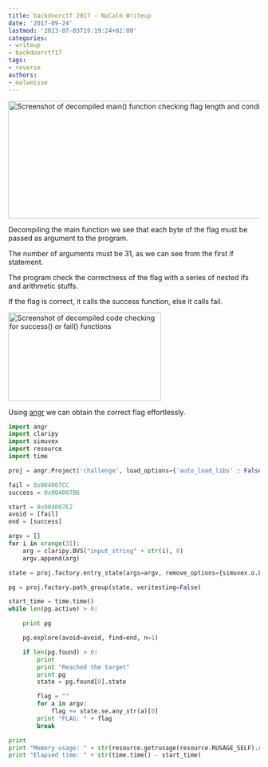 ```yaml
---
title: backdoorctf 2017 - NoCalm Writeup
date: '2017-09-24'
lastmod: '2023-07-03T19:19:24+02:00'
categories:
- writeup
- backdoorctf17
tags:
- reverse
authors:
- malweisse
---
```


<img class="img-responsive" src="/backdoorctf17/nocalm-1.png" alt="Screenshot of decompiled main() function checking flag length and conditions" width="603" height="235">

Decompiling the main function we see that each byte of the flag must be passed as argument to the program.

The number of arguments must be 31, as we can see from the first if statement.

The program check the correctness of the flag with a series of nested ifs and arithmetic stuffs.

If the flag is correct, it calls the success function, else it calls fail.

<img class="img-responsive" src="/backdoorctf17/nocalm-2.png" alt="Screenshot of decompiled code checking for success() or fail() functions" width="306" height="177">

Using [angr](http://angr.io/) we can obtain the correct flag effortlessly.

```python
import angr
import claripy
import simuvex
import resource
import time

proj = angr.Project('challenge', load_options={'auto_load_libs' : False})

fail = 0x004007CC
success = 0x004007B6

start = 0x004007E2
avoid = [fail]
end = [success]

argv = []
for i in xrange(31):
    arg = claripy.BVS("input_string" + str(i), 8)
    argv.append(arg)

state = proj.factory.entry_state(args=argv, remove_options={simuvex.o.LAZY_SOLVES,})

pg = proj.factory.path_group(state, veritesting=False)

start_time = time.time()
while len(pg.active) > 0:

    print pg

    pg.explore(avoid=avoid, find=end, n=1)

    if len(pg.found) > 0:
        print
        print "Reached the target"
        print pg
        state = pg.found[0].state

        flag = ""
        for a in argv:
            flag += state.se.any_str(a)[0]
        print "FLAG: " + flag
        break

print
print "Memory usage: " + str(resource.getrusage(resource.RUSAGE_SELF).ru_maxrss / 1024) + " MB"
print "Elapsed time: " + str(time.time() - start_time)
```
